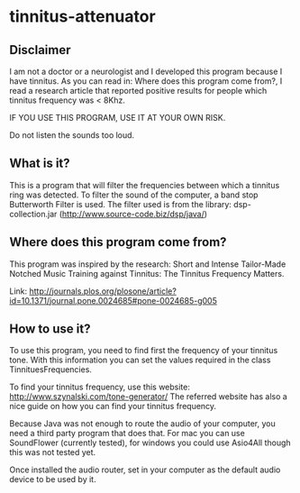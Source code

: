 # tinnitus-attenuator

Disclaimer
----------
I am not a doctor or a neurologist and I developed this program because I have tinnitus. 
As you can read in: Where does this program come from?, I read a research article that reported positive results for people which tinnitus frequency was < 8Khz.

IF YOU USE THIS PROGRAM, USE IT AT YOUR OWN RISK.

Do not listen the sounds too loud.

What is it?
-----------
This is a program that will filter the frequencies between which a tinnitus ring was detected.
To filter the sound of the computer, a band stop Butterworth Filter is used.
The filter used is from the library: dsp-collection.jar (http://www.source-code.biz/dsp/java/)

Where does this program come from?
----------------------------------
This program was inspired by the research: Short and Intense Tailor-Made Notched Music Training against Tinnitus: The Tinnitus Frequency Matters.

Link: http://journals.plos.org/plosone/article?id=10.1371/journal.pone.0024685#pone-0024685-g005

How to use it?
--------------
To use this program, you need to find first the frequency of your tinnitus tone.
With this information you can set the values required in the class TinnituesFrequencies.

To find your tinnitus frequency, use this website: http://www.szynalski.com/tone-generator/
The referred website has also a nice guide on how you can find your tinnitus frequency.

Because Java was not enough to route the audio of your computer, you need a third party program that does that. For mac you can use SoundFlower (currently tested), for windows you could use Asio4All though this was not tested yet.

Once installed the audio router, set in your computer as the default audio device to be used by it.



